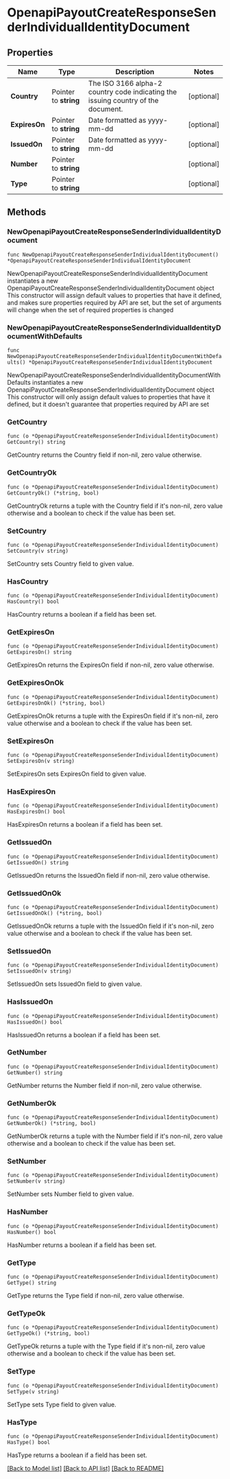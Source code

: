 # OpenapiPayoutCreateResponseSenderIndividualIdentityDocument

## Properties

Name | Type | Description | Notes
------------ | ------------- | ------------- | -------------
**Country** | Pointer to **string** | The ISO 3166 alpha-2 country code indicating the issuing country of the document. | [optional] 
**ExpiresOn** | Pointer to **string** | Date formatted as yyyy-mm-dd | [optional] 
**IssuedOn** | Pointer to **string** | Date formatted as yyyy-mm-dd | [optional] 
**Number** | Pointer to **string** |  | [optional] 
**Type** | Pointer to **string** |  | [optional] 

## Methods

### NewOpenapiPayoutCreateResponseSenderIndividualIdentityDocument

`func NewOpenapiPayoutCreateResponseSenderIndividualIdentityDocument() *OpenapiPayoutCreateResponseSenderIndividualIdentityDocument`

NewOpenapiPayoutCreateResponseSenderIndividualIdentityDocument instantiates a new OpenapiPayoutCreateResponseSenderIndividualIdentityDocument object
This constructor will assign default values to properties that have it defined,
and makes sure properties required by API are set, but the set of arguments
will change when the set of required properties is changed

### NewOpenapiPayoutCreateResponseSenderIndividualIdentityDocumentWithDefaults

`func NewOpenapiPayoutCreateResponseSenderIndividualIdentityDocumentWithDefaults() *OpenapiPayoutCreateResponseSenderIndividualIdentityDocument`

NewOpenapiPayoutCreateResponseSenderIndividualIdentityDocumentWithDefaults instantiates a new OpenapiPayoutCreateResponseSenderIndividualIdentityDocument object
This constructor will only assign default values to properties that have it defined,
but it doesn't guarantee that properties required by API are set

### GetCountry

`func (o *OpenapiPayoutCreateResponseSenderIndividualIdentityDocument) GetCountry() string`

GetCountry returns the Country field if non-nil, zero value otherwise.

### GetCountryOk

`func (o *OpenapiPayoutCreateResponseSenderIndividualIdentityDocument) GetCountryOk() (*string, bool)`

GetCountryOk returns a tuple with the Country field if it's non-nil, zero value otherwise
and a boolean to check if the value has been set.

### SetCountry

`func (o *OpenapiPayoutCreateResponseSenderIndividualIdentityDocument) SetCountry(v string)`

SetCountry sets Country field to given value.

### HasCountry

`func (o *OpenapiPayoutCreateResponseSenderIndividualIdentityDocument) HasCountry() bool`

HasCountry returns a boolean if a field has been set.

### GetExpiresOn

`func (o *OpenapiPayoutCreateResponseSenderIndividualIdentityDocument) GetExpiresOn() string`

GetExpiresOn returns the ExpiresOn field if non-nil, zero value otherwise.

### GetExpiresOnOk

`func (o *OpenapiPayoutCreateResponseSenderIndividualIdentityDocument) GetExpiresOnOk() (*string, bool)`

GetExpiresOnOk returns a tuple with the ExpiresOn field if it's non-nil, zero value otherwise
and a boolean to check if the value has been set.

### SetExpiresOn

`func (o *OpenapiPayoutCreateResponseSenderIndividualIdentityDocument) SetExpiresOn(v string)`

SetExpiresOn sets ExpiresOn field to given value.

### HasExpiresOn

`func (o *OpenapiPayoutCreateResponseSenderIndividualIdentityDocument) HasExpiresOn() bool`

HasExpiresOn returns a boolean if a field has been set.

### GetIssuedOn

`func (o *OpenapiPayoutCreateResponseSenderIndividualIdentityDocument) GetIssuedOn() string`

GetIssuedOn returns the IssuedOn field if non-nil, zero value otherwise.

### GetIssuedOnOk

`func (o *OpenapiPayoutCreateResponseSenderIndividualIdentityDocument) GetIssuedOnOk() (*string, bool)`

GetIssuedOnOk returns a tuple with the IssuedOn field if it's non-nil, zero value otherwise
and a boolean to check if the value has been set.

### SetIssuedOn

`func (o *OpenapiPayoutCreateResponseSenderIndividualIdentityDocument) SetIssuedOn(v string)`

SetIssuedOn sets IssuedOn field to given value.

### HasIssuedOn

`func (o *OpenapiPayoutCreateResponseSenderIndividualIdentityDocument) HasIssuedOn() bool`

HasIssuedOn returns a boolean if a field has been set.

### GetNumber

`func (o *OpenapiPayoutCreateResponseSenderIndividualIdentityDocument) GetNumber() string`

GetNumber returns the Number field if non-nil, zero value otherwise.

### GetNumberOk

`func (o *OpenapiPayoutCreateResponseSenderIndividualIdentityDocument) GetNumberOk() (*string, bool)`

GetNumberOk returns a tuple with the Number field if it's non-nil, zero value otherwise
and a boolean to check if the value has been set.

### SetNumber

`func (o *OpenapiPayoutCreateResponseSenderIndividualIdentityDocument) SetNumber(v string)`

SetNumber sets Number field to given value.

### HasNumber

`func (o *OpenapiPayoutCreateResponseSenderIndividualIdentityDocument) HasNumber() bool`

HasNumber returns a boolean if a field has been set.

### GetType

`func (o *OpenapiPayoutCreateResponseSenderIndividualIdentityDocument) GetType() string`

GetType returns the Type field if non-nil, zero value otherwise.

### GetTypeOk

`func (o *OpenapiPayoutCreateResponseSenderIndividualIdentityDocument) GetTypeOk() (*string, bool)`

GetTypeOk returns a tuple with the Type field if it's non-nil, zero value otherwise
and a boolean to check if the value has been set.

### SetType

`func (o *OpenapiPayoutCreateResponseSenderIndividualIdentityDocument) SetType(v string)`

SetType sets Type field to given value.

### HasType

`func (o *OpenapiPayoutCreateResponseSenderIndividualIdentityDocument) HasType() bool`

HasType returns a boolean if a field has been set.


[[Back to Model list]](../README.md#documentation-for-models) [[Back to API list]](../README.md#documentation-for-api-endpoints) [[Back to README]](../README.md)


